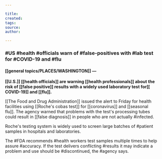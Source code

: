 ```yaml
---

title:
created:
tags:
source:
author:

---
```

### #US #health #officials warn of #false-positives with #lab test for #COVID-19 and #flu

#### [[general topics/PLACES/WASHINGTON]] — 
**[[U.S.]] [[health officials]] are warning [[health professionals]] about the risk of [[false positive]] results with a widely used laboratory test for[[ COVID-19]] and [[flu]].**

[[The Food and Drug Administration]] issued the alert to Friday for health facilities using [[Roche's cobas test]] for [[coronavirus]] and [[seasonal flu]]. The agency warned that problems with the test's processing tubes could result in [[false diagnosis]] in people who are not actually #infected.

Roche's testing system is widely used to screen large batches of #patient samples in hospitals and laboratories.

The #FDA recommends #health workers test samples multiple times to help assure #accuracy. If the test delivers conflicting #results it may indicate a problem and use should be #discontinued, the #agency says.